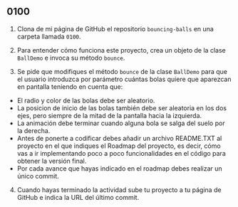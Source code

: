 ## 0100

1. Clona de mi página de GitHub el repositorio `bouncing-balls` en una carpeta llamada `0100`.

2. Para entender cómo funciona este proyecto, crea un objeto de la clase `BallDemo` e invoca su método `bounce`.

3. Se pide que modifiques el método `bounce` de la clase `BallDemo` para que el usuario introduzca por parámetro cuántas bolas quiere que aparezcan en pantalla teniendo en cuenta que:

  - El radio y color de las bolas debe ser aleatorio. 
  - La posicion de inicio de las bolas también debe ser aleatoria en los dos ejes, pero siempre de la mitad de la pantalla hacia la izquierda. 
  - La animación debe terminar cuando alguna bola se salga del suelo por la derecha. 
  - Antes de ponerte a codificar debes añadir un archivo README.TXT al proyecto en el que indiques el Roadmap del proyecto, es decir, cómo vas a ir implementando poco a poco funcionalidades en el código para obtener la versión final. 
  - Por cada avance que hayas indicado en el roadmap debes realizar un único commit. 

4. Cuando hayas terminado la actividad sube tu proyecto a tu página de GitHub e indica la URL del último commit.
